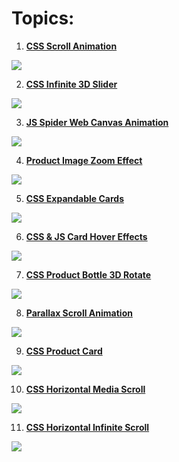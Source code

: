 # Topics:

1. **[CSS Scroll Animation](https://github.com/opanchen/ui-toolkit-01/tree/01-css-scroll-animation)**

![](https://media.giphy.com/media/v1.Y2lkPTc5MGI3NjExNnlkbnJ0ZXNpMWY3cG52dTdseGgxMHFlZWNqa2E5OWQ3OWRjcXUycyZlcD12MV9pbnRlcm5hbF9naWZfYnlfaWQmY3Q9Zw/NMNaYQua9mTCcTndpy/giphy-downsized-large.gif)

2. **[CSS Infinite 3D Slider](https://github.com/opanchen/ui-toolkit-01/tree/02-infinite-3D-slider)**

![](https://media.giphy.com/media/v1.Y2lkPTc5MGI3NjExOWQxbTR3MGh4czEwNG5uMmthcmFvYmI3cDl6eWl2YzF5azNrZGZ1aSZlcD12MV9pbnRlcm5hbF9naWZfYnlfaWQmY3Q9Zw/TF3DMN62CBtEBEwWwt/giphy.gif)

3. **[JS Spider Web Canvas Animation](https://github.com/opanchen/ui-toolkit-01/tree/03-spider-web-canvas-animation)**

![](https://media.giphy.com/media/v1.Y2lkPTc5MGI3NjExd29odW1yd3dpZTNqNjNic3I0MGE2bHA0dzF1Z3BqZWJ3OTN6eTJvcSZlcD12MV9pbnRlcm5hbF9naWZfYnlfaWQmY3Q9Zw/kRcdmsMN3t6uxnucaF/giphy.gif)

4. **[Product Image Zoom Effect](https://github.com/opanchen/ui-toolkit-01/tree/04-image-zoom-effect)**

![](https://media.giphy.com/media/v1.Y2lkPTc5MGI3NjExcTJ3OXBwbTFxbnIycXE4NDE2enAzZGM5ZnpnZ2g3ZTJhdW93emgzcyZlcD12MV9pbnRlcm5hbF9naWZfYnlfaWQmY3Q9Zw/aT7z170IHHBEzqyFCt/giphy.gif)

5. **[CSS Expandable Cards](https://github.com/opanchen/ui-toolkit-01/tree/05-css-expandable-cards)**

![](https://media.giphy.com/media/v1.Y2lkPTc5MGI3NjExd2FkYWlyZ2kxdWJwY3piMjE5YzB3eHF6cm91cDc1dXFobnpmbjF0aiZlcD12MV9pbnRlcm5hbF9naWZfYnlfaWQmY3Q9Zw/99iloMTLXmSfXeSh1H/giphy.gif)

6. **[CSS & JS Card Hover Effects](https://github.com/opanchen/ui-toolkit-01/tree/06-css-card-hover-effects)**

![](https://media.giphy.com/media/v1.Y2lkPTc5MGI3NjExY3FldzA3YXZmMWlpNDByaHN1NW9nam40ZjMwMDEyeTcwZDFlOGllZiZlcD12MV9pbnRlcm5hbF9naWZfYnlfaWQmY3Q9Zw/e4AqCE7iebfCSZ7BFZ/giphy.gif)

7. **[CSS Product Bottle 3D Rotate](https://github.com/opanchen/ui-toolkit-01/tree/07-css-bottle-3d-rotate)**

![](https://media.giphy.com/media/v1.Y2lkPTc5MGI3NjExajFlZnRpaTNwNjBzaWs4MGcwcXJkZXVsb2E5YXdnbWZ3YTR1aTlhdSZlcD12MV9pbnRlcm5hbF9naWZfYnlfaWQmY3Q9Zw/qiXaFdka5AWGz7pIVV/giphy.gif)

8. **[Parallax Scroll Animation](https://github.com/opanchen/ui-toolkit-01/tree/08-parallax-scroll-animation)**

![](https://media.giphy.com/media/v1.Y2lkPTc5MGI3NjExbmplcDdsZHR4OW9lMGlvenF4NXdhdTByYWFhb2pjNXd1MXN3bXZjYSZlcD12MV9pbnRlcm5hbF9naWZfYnlfaWQmY3Q9Zw/uUgxwb9mwLdB4A0Dek/giphy.gif)

9. **[CSS Product Card](https://github.com/opanchen/ui-toolkit-01/tree/09-product-card)**

![](https://media.giphy.com/media/v1.Y2lkPTc5MGI3NjExdXViaDExeHp5Z2xsMHcwMm5zbXE2ZnhsdjM0Y3AyM2JncHFqaGxuYiZlcD12MV9pbnRlcm5hbF9naWZfYnlfaWQmY3Q9Zw/kQ441Stdteh3YIkKbd/giphy.gif)

10. **[CSS Horizontal Media Scroll](https://github.com/opanchen/ui-toolkit-01/tree/10-css-horizontal-media-scroller)**

![](https://media.giphy.com/media/v1.Y2lkPTc5MGI3NjExODQzOWI4MmV4NGJyNmcxOGlvcXh1dDFtcDc2dzZrZ3Z6NThjemNpYiZlcD12MV9pbnRlcm5hbF9naWZfYnlfaWQmY3Q9Zw/chbPBSEbtyGeAK72kb/giphy.gif)

11. **[CSS Horizontal Infinite Scroll](https://github.com/opanchen/ui-toolkit-01/tree/11-css-horizontal-infinite-scroll?tab=readme-ov-file)**

![](https://media.giphy.com/media/v1.Y2lkPTc5MGI3NjExYnhwajR3bXZpYWR0dG45eTZ3ZmUwc2wzcTY3OWZleXRzZ2Q0NnkyNyZlcD12MV9pbnRlcm5hbF9naWZfYnlfaWQmY3Q9Zw/8GL9xyq3OJoCXUJomg/giphy.gif)
